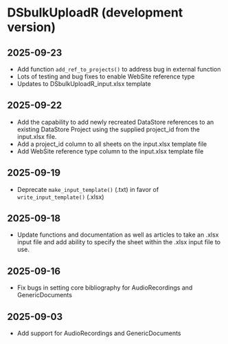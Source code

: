 # DSbulkUploadR (development version)

## 2025-09-23
  * Add function `add_ref_to_projects()` to address bug in external function
  * Lots of testing and bug fixes to enable WebSite reference type
  * Updates to DSbulkUploadR_input.xlsx template

## 2025-09-22
  * Add the capability to add newly recreated DataStore references to an existing DataStore Project using the supplied project_id from the input.xlsx file.
  * Add a project_id column to all sheets on the input.xlsx template file
  * Add WebSite reference type column to the input.xlsx template file

## 2025-09-19
  * Deprecate `make_input_template()` (.txt) in favor of `write_input_template()` (.xlsx)

## 2025-09-18
  * Update functions and documentation as well as articles to take an .xlsx input file and add ability to specify the sheet within the .xlsx input file to use.

## 2025-09-16
  * Fix bugs in setting core bibliography for AudioRecordings and GenericDocuments
  
## 2025-09-03
  * Add support for AudioRecordings and GenericDocuments
